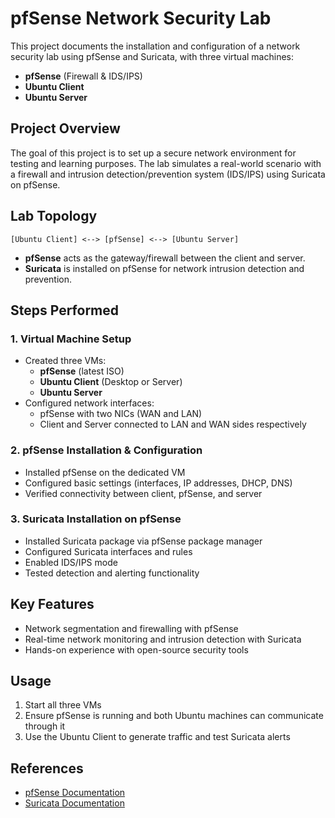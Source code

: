 # pfSense Network Security Lab

This project documents the installation and configuration of a network security lab using pfSense and Suricata, with three virtual machines:

- **pfSense** (Firewall & IDS/IPS)
- **Ubuntu Client**
- **Ubuntu Server**

## Project Overview

The goal of this project is to set up a secure network environment for testing and learning purposes. The lab simulates a real-world scenario with a firewall and intrusion detection/prevention system (IDS/IPS) using Suricata on pfSense.

## Lab Topology

```
[Ubuntu Client] <--> [pfSense] <--> [Ubuntu Server]
```

- **pfSense** acts as the gateway/firewall between the client and server.
- **Suricata** is installed on pfSense for network intrusion detection and prevention.

## Steps Performed

### 1. Virtual Machine Setup
- Created three VMs:
  - **pfSense** (latest ISO)
  - **Ubuntu Client** (Desktop or Server)
  - **Ubuntu Server**
- Configured network interfaces:
  - pfSense with two NICs (WAN and LAN)
  - Client and Server connected to LAN and WAN sides respectively

### 2. pfSense Installation & Configuration
- Installed pfSense on the dedicated VM
- Configured basic settings (interfaces, IP addresses, DHCP, DNS)
- Verified connectivity between client, pfSense, and server

### 3. Suricata Installation on pfSense
- Installed Suricata package via pfSense package manager
- Configured Suricata interfaces and rules
- Enabled IDS/IPS mode
- Tested detection and alerting functionality

## Key Features
- Network segmentation and firewalling with pfSense
- Real-time network monitoring and intrusion detection with Suricata
- Hands-on experience with open-source security tools

## Usage
1. Start all three VMs
2. Ensure pfSense is running and both Ubuntu machines can communicate through it
3. Use the Ubuntu Client to generate traffic and test Suricata alerts

## References
- [pfSense Documentation](https://docs.netgate.com/pfsense/en/latest/)
- [Suricata Documentation](https://suricata.io/docs/)